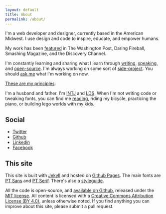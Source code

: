 ```yaml
---
layout: default
title: About
permalink: /about/
---
```


I'm a web developer and designer, currently based in the American Midwest. I use design and code to inspire, educate, and empower humans.

My work has been [featured](/news.md) in The Washington Post, Daring Fireball, Smashing Magazine, and the Discovery Channel.

I'm constantly learning and sharing what I learn through [writing](/archives), [speaking](/speaking.md), and [open-source](https://github.com/bryanbraun). I'm always working on some sort of [side-project](/projects). You should [ask me](/contact.md) what I'm working on now.

[These are my principles](/principles.md).

I'm a husband and father. I'm [INTJ](https://www.16personalities.com/intj-personality) and [LDS](https://www.lds.org/?lang=eng). When I'm not writing code or tweaking fonts, you can find me [reading](/books), riding my bicycle, practicing the piano, or building lego worlds with my kids.

## Social

- [Twitter](https://twitter.com/BryanEBraun)
- [Github](https://github.com/bryanbraun)
- [Linkedin](https://www.linkedin.com/in/bryanbraun)
- [Facebook](https://www.facebook.com/bryanbr4un)

## This site

This site is built with [Jekyll](https://jekyllrb.com/) and hosted on [Github Pages](https://pages.github.com/). The main fonts are [PT Sans](https://fonts.google.com/specimen/PT+Sans) and [PT Serif](https://fonts.google.com/specimen/PT+Serif). There's also a [styleguide](/styleguide/md).

All the code is open-source, and [available on Github](https://github.com/bryanbraun/bryanbraun.github.io), released under the [MIT license](https://github.com/bryanbraun/bryanbraun.github.io/blob/master/license.md). All content is licensed with a [Creative Commons Attribution License (BY 4.0)](https://creativecommons.org/licenses/by/4.0/), unless otherwise noted. If you find anything you can improve about this site, please submit a pull request.
